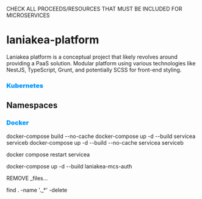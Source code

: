 CHECK ALL PROCEEDS/RESOURCES THAT MUST BE INCLUDED FOR MICROSERVICES

# laniakea-platform

Laniakea platform is a conceptual project that likely revolves around providing a PaaS solution. Modular platform using various technologies like NestJS, TypeScript, Grunt, and potentially SCSS for front-end styling.

### <span style="color:#0099FF; font-weight: bolder;">Kubernetes</span>

## Namespaces

### <span style="color:#0099FF; font-weight: bolder">Docker</span>

docker-compose build --no-cache <service-a> <service-b>
docker-compose up -d --build servicea serviceb
docker-compose up -d --build --no-cache servicea serviceb

docker compose restart servicea

docker-compose up -d --build laniakea-mcs-auth

REMOVE \_files...

find . -name '.\_\*' -delete

<!---
SETUP ENVIRONMENT
chmod +x setup-podman.sh
./setup-podman.sh

chmod +x setup-lania.sh
./setup-lania.sh
source ~/.zshrc


[ -L ~/external-ssd ] && rm ~/external-ssd && echo "Symlink ~/external-ssd removed"

-=-=-=-=-=-=-=-=-=-=-=-=-=-=-=-=-=-=-=-=-=-=-=-=-=-=-=-=-=-=-=-=-=-=-=-=-=-=-=-=-=-=-=-=-=-=-=-=-=-=-=-=-=-=

DOC
npx compodoc -p tsconfig.json -s -w

LOG
https://levelup.gitconnected.com/error-handling-and-logging-in-nestjs-best-practices-ecc871ade7d7

GUARDS
// https://github.com/ThomasOliver545/Blog-with-NestJS-and-Angular/blob/master/api/src/blog/service/blog.service.ts
// 1. https://docs.nestjs.com/guards
// 2. https://docs.nestjs.com/security/authentication
// 3. https://docs.nestjs.com/security/authorization


GIT

// display and sort Git branches by their last commit date
git for-each-ref --sort=-committerdate refs/heads/ --format="%(committerdate:short) %(refname:short)"














ASCII ART
https://patorjk.com/software/taag/#p=display&f=Graffiti&t=Type%20Something%20



Docker
docker network inspect bridge
docker login registry.hub.docker.com


docker compose -f docker-compose.yml up -d
docker compose -f docker-compose.yml up -d <service1> <service2> <service...>


docker compose down -v

docker image prune
docker image prune --all


Cloud Stacks

GCP

Datastore
    https://hub.docker.com/r/mtlynch/firestore-emulator/
    https://joemugen.medium.com/how-to-develop-and-test-with-google-cloud-datastore-running-locally-7ebbc659b595
    https://stackoverflow.com/questions/54661757/google-datastore-unable-to-connect-inside-docker
    https://medium.com/@crip.popescu/running-gcp-pubsub-emulator-on-a-local-docker-environment-735c7f1e1f41
    https://cloud.google.com/datastore/docs/tools/datastore-emulator
    GUI:
        - datastore: https://github.com/GabiAxel/google-cloud-gui




Archtecture
https://learn.microsoft.com/en-us/azure/architecture/patterns/sharding

Silo - divide to conquer a PaaS platform




Database
    https://medium.com/@kumarabhishek0388/architecting-for-scale-part-1-load-balancing-sharding-and-replication-strategies-e6934e9e38f8

MongoDB
https://www.geeksforgeeks.org/how-to-seed-a-mongodb-database-using-docker-compose/



// OpenApi
// https://rehmat-sayany.medium.com/integrating-swagger-with-nestjs-a-step-by-step-guide-abd532743c43





BADGES
Como usar ícones e badges:
Markdown: Badges são frequentemente adicionados a arquivos README.md usando Markdown. Aqui está um exemplo de como adicionar um badge para a versão do NPM:

markdown
Copy code
![NPM Version](https://img.shields.io/npm/v/@nestjs/core.svg)
HTML: Você também pode usar HTML para adicionar badges:

html
Copy code
<a href="https://www.npmjs.com/package/@nestjs/core" target="_blank">
   <img src="https://img.shields.io/npm/v/@nestjs/core.svg" alt="NPM Version">
</a>
Sites para criar e personalizar badges:
Shields.io: Este é o site mais popular para criar badges customizados. Você pode escolher entre uma variedade de ícones, cores, e estilos. Você pode até mesmo criar badges personalizados que mostrem informações específicas sobre seu projeto.

BadgeMaker: Outra ferramenta útil para criar badges com suporte a várias integrações, como NPM, CI/CD, GitHub, etc.

SimpleIcons: Fornece ícones SVG para várias marcas populares, que você pode usar como parte de seus badges.

Exemplo de como criar um badge customizado no Shields.io:
Acesse o Shields.io.
Escolha o estilo e o tipo de badge que deseja criar.
Customize o texto, cor, ícone, e outros parâmetros.
O site irá gerar a URL do badge, que você pode adicionar ao seu README.md usando Markdown ou HTML.


https://shields.io/
https://badgen.net/
https://simpleicons.org/

--->

<!--
LIBS
npx eslint .
npx grunt clean
DEBUG=eslint:* npx grunt eslint

npx grunt check --type=breaking
npx grunt check --type=feat
npx grunt check --type=fix

npx compodoc -p tsconfig.json -s
npm install eslint@latest --save-dev --legacy-peer-deps //bypass the peer dependency resolutio
npm install eslint@latest eslint-plugin-import@latest eslint-config-airbnb-base@latest --save-dev --legacy-peer-deps


npm cache clean --force
npm access list packages
npm access list collaborators [<package> [<user>]]

npm publish --access public
npm publish --access public --verbose
npm unpublish @atisiothings/lib-core-domain@0.0.6
npm unpublish @atisiothings/lib-core-domain@0.0.6 --force


// https://pt.stackoverflow.com/questions/22431/express%C3%A3o-regular-para-rg



git config pull.rebase false
git merge origin/develop --allow-unrelated-histories
git credential-osxkeychain erase
host=github.com
-->

<!--
LIBS CONT...

npx eslint .
npx grunt clean
DEBUG=eslint:* npx grunt eslint

npx grunt check --type=breaking
npx grunt check --type=feat
npx grunt check --type=fix

npx compodoc -p tsconfig.json -s
npm install eslint@latest --save-dev --legacy-peer-deps //bypass the peer dependency resolutio
npm install eslint@latest eslint-plugin-import@latest eslint-config-airbnb-base@latest --save-dev --legacy-peer-deps


npm cache clean --force
npm access list packages
npm access list collaborators [<package> [<user>]]

npm publish --access public
npm publish --access public --verbose
npm unpublish @atisiothings/lib-core-domain@0.0.6
npm unpublish @atisiothings/lib-core-domain@0.0.6 --force


// https://pt.stackoverflow.com/questions/22431/express%C3%A3o-regular-para-rg

# GIT
git remote add origin // git init
git remote set-url origin
git merge origin/develop --allow-unrelated-histories
git credential-osxkeychain erase
host=github.com

error: RPC failed; HTTP 400 curl 22 The requested URL returned error: 400
git config --global http.postBuffer 157286400


# DEV - GRUNT
npx grunt clean --projects=laniakea-lib-database,laniakea-lib-central

npx grunt --projects=laniakea-lib-central --build-type=ts
npx grunt deploy --projects=laniakea-lib-central --build-type=ts

npx grunt --projects=laniakea-lib-database --build-type=nest
npx grunt package --projects=laniakea-lib-database --build-type=nest
npx grunt --projects=laniakea-lib-database,laniakea-lib-http --build-type=nest

#CHECK Deps
npm install -g npm-check
npm-check

#DATA GENERATOR
https://generadordata.com/



IoT
PCB: https://www.pcb-hero.com/?utm_source=kitty&utm_medium=Linkedin&utm_campaign=post20241011152216&utm_content=native_video






>>>>>>>>>>>>>>>>>>>>>>>>>>>>>>>>>>>>>>>>>>>>>>>>>>>>>>>>>>>>>>>>>>>>>>>>>>>>>>>>>>>>>>>>>>>>>>>>>>
I MPORTANT
# Yarn migration

>> Para nvm, node, npm, yarn (.zshrc)
# Config Node Version Manager
export NVM_DIR="$HOME/.nvm"
[ -s "$NVM_DIR/nvm.sh" ] && \. "$NVM_DIR/nvm.sh"  # Carrega o nvm
[ -s "$NVM_DIR/bash_completion" ] && \. "$NVM_DIR/bash_completion"  # Autocompletar opcional
nvm use 22.14.0 > /dev/null
corepack enable
corepack prepare yarn@stable --activate


### Local Development
rm -rf node_modules .yarn/cache yarn.lock
yarn grunt --workspace=libs --projects=laniakea-lib-core --build-type=ts (default)
 yarn grunt local --workspace=libs --projects=laniakea-lib-metrics --build-type=nest

>> to publish must be logged

VERDACCIO
npm login --registry http://localhost
npm adduser --registry http://localhost/

yarn install http://localhost:4873 // Verdaccio repo

yarn install
yarn lint
yarn test

yarn npm login --scope ix
yarn remove @ix/laniakea-lib-core
yarn constraints check


TSCONFIG
npx sort-tsconfig
npx sort-tsconfig microservices/tsconfig.json -w
CI/CD: npx sort-tsconfig microservices/tsconfig.json

















# Verdaccio
No terminal do projeto onde está a lib:

npm adduser --registry http://localhost:4873
Insira:
  Username: por ex. devuser
  Password: senha
  Email: qualquer

Depois publique:
  npm publish --registry http://localhost:4873





# Useful commends
tree -L 2 -I 'node_modules|dist|.git' .
tree -L 4 -I 'node_modules|app-platform|frontend|libs|microservices|template' .





    "@ix/laniakea-lib-audit": ">=1.0.0-alpha.0 <2.0.0",
    "@ix/laniakea-lib-central": ">=1.0.0-alpha.0 <2.0.0",
    "@ix/laniakea-lib-core": ">=1.0.0-alpha.0 <2.0.0",
    "@ix/laniakea-lib-database": ">=1.0.0-alpha.0 <2.0.0",
    "@ix/laniakea-lib-metrics": ">=1.0.0-alpha.0 <2.0.0",
    "@ix/laniakea-lib-sec-comm": ">=1.0.0-alpha.0 <2.0.0",



    "microservices/*",
    "!microservices/laniakea-engine-dhl",
    "!microservices/laniakea-engine-notifier",
    "!microservices/laniakea-job-logistics",
    "!microservices/laniakea-mcs-auth",
    "!microservices/laniakea-mcs-enterprise",
    "!microservices/laniakea-mcs-frontend-manager",
    "!microservices/laniakea-mcs-logistics",
    "!microservices/laniakea-mcs-region"


yarn add -D @nestjs/cli prettier eslint-plugin-prettier eslint-config-prettier
rm -rf .yarn/cache yarn.lock node_modules


./repo-local-clean.sh @ix/laniakea-lib-audit \
  @ix/laniakea-lib-core \
  @ix/laniakea-lib-central \
  @ix/laniakea-lib-database \
  @ix/laniakea-lib-metrics \
  @ix/laniakea-lib-sec-comm

yarn grunt local publish-local \
  --workspace=libs \
  --projects=laniakea-lib-core,laniakea-lib-audit \
  --build-type=nest

./yarn-add-range.sh "@ix/laniakea-lib-audit:>=1.0.0-alpha.0 <2.0.0,@ix/laniakea-lib-core:>=1.0.0-alpha.0 <2.0.0"


yarn grunt local publish-local \
  --workspace=libs \
  --projects=laniakea-lib-central,laniakea-lib-database,laniakea-lib-metrics,laniakea-lib-sec-comm \
  --build-type=nest

./yarn-add-range.sh \
"@ix/laniakea-lib-central:>=1.0.0-alpha.0 <2.0.0, \
@ix/laniakea-lib-database:>=1.0.0-alpha.0 <2.0.0, \
@ix/laniakea-lib-metrics:>=1.0.0-alpha.0 <2.0.0, \
@ix/laniakea-lib-sec-comm:>=1.0.0-alpha.0 <2.0.0"



./yarn-add-range.sh "@ix/laniakea-lib-central:>=1.0.0-alpha.0 <2.0.0,@ix/laniakea-lib-database:>=1.0.0-alpha.0 <2.0.0,@ix/laniakea-lib-metrics:>=1.0.0-alpha.0 <2.0.0,@ix/laniakea-lib-sec-comm:>=1.0.0-alpha.0 <2.0.0"

lcp_local && npm run start:debug




yarn grunt publish-local --workspace=libs --projects=laniakea-lib-a --build-type=nest







  "workspaces": [
    "libs/*",
    "!libs/iot-lib-device",
    "!libs/iot-lib-recycle",
    "!libs/laniakea-lib-audit",
    "!libs/laniakea-lib-commons",
    "!libs/laniakea-lib-central",
    "!libs/laniakea-lib-core",
    "!libs/laniakea-lib-database",
    "!libs/laniakea-lib-encode",
    "!libs/laniakea-lib-enterprise",
    "!libs/laniakea-lib-sec-comm",
    "!libs/laniakea-lib-location",
    "!libs/laniakea-lib-logistics",
    "!libs/laniakea-lib-metrics",
    "!libs/lib-vendor-atis"
  ],


-->
